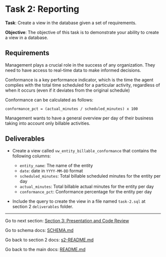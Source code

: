 # Task 2: Reporting

**Task**: Create a view in the database given a set of requirements. 

**Objective**: The objective of this task is to demonstrate your ability to create a view in a database. 


## Requirements

Management plays a crucial role in the success of any organization. They need to have access to real-time data to make informed decisions.

Conformance is a key performance indicator, which is the time the agent complies with the total time scheduled for a particular activity, regardless of when it occurs (even if it deviates from the original schedule)

Conformance can be calculated as follows:

```
conformance_pct = (actual_minutes / scheduled_minutes) x 100
```

Management wants to have a general overview per day of their business taking into account only billable activities.


## Deliverables

- Create a view called `vw_entity_billable_conformance` that contains the following columns:
    - `entity_name`: The name of the entity
    - `date`: date in `YYYY-MM-DD` format
    - `scheduled_minutes`: Total billable scheduled minutes for the entity per day
    - `actual_minutes`: Total billable actual minutes for the entity per day
    - `conformance_pct`: Conformance percentage for the entity per day



- Include the query to create the view in a file named `task-2.sql` at section 2 `deliverables` folder.


---
Go to next section: [Section 3: Presentation and Code Review](../../section-3/s3-README.md)

Go to schema docs: [SCHEMA.md](SCHEMA.md)

Go back to section 2 docs: [s2-README.md](../s2-README.md)

Go back to the main docs: [README.md](../../README.md)